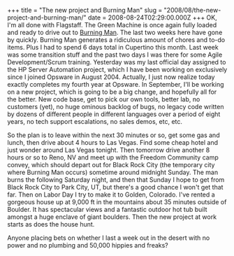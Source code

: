+++
title = "The new project and Burning Man"
slug = "2008/08/the-new-project-and-burning-man/"
date = 2008-08-24T02:29:00.000Z
+++
OK, I'm all done with Flagstaff. The Green Machine is once again fully loaded and ready to drive out to [Burning Man](http://www.burningman.com). The last two weeks here have gone by quickly. Burning Man generates a ridiculous amount of chores and to-do items. Plus I had to spend 6 days total in Cupertino this month. Last week was some transition stuff and the past two days I was there for some Agile Development/Scrum training. Yesterday was my last official day assigned to the HP Server Automation project, which I have been working on exclusively since I joined Opsware in August 2004\. Actually, I just now realize today exactly completes my fourth year at Opsware. In September, I'll be working on a new project, which is going to be a big change, and hopefully all for the better. New code base, get to pick our own tools, better lab, no customers (yet), no huge ominous backlog of bugs, no legacy code written by dozens of different people in different languages over a period of eight years, no tech support escalations, no sales demos, etc, etc.

So the plan is to leave within the next 30 minutes or so, get some gas and lunch, then drive about 4 hours to Las Vegas. Find some cheap hotel and just wonder around Las Vegas tonight. Then tomorrow drive another 8 hours or so to Reno, NV and meet up with the Freedom Community camp convey, which should depart out for Black Rock City (the temporary city where Burning Man occurs) sometime around midnight Sunday. The man burns the following Saturday night, and then that Sunday I hope to get from Black Rock City to Park City, UT, but there's a good chance I won't get that far. Then on Labor Day I try to make it to Golden, Colorado. I've rented a gorgeous house up at 9,000 ft in the mountains about 35 minutes outside of Boulder. It has spectacular views and a fantastic outdoor hot tub built amongst a huge enclave of giant boulders. Then the new project at work starts as does the house hunt.

Anyone placing bets on whether I last a week out in the desert with no power and no plumbing and 50,000 hippies and freaks?